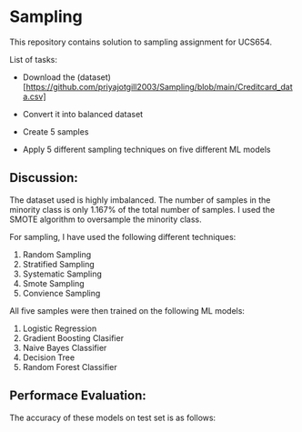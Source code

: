 # Sampling


This repository contains solution to sampling assignment for UCS654.

List of tasks:

 - Download the (dataset)[https://github.com/priyajotgill2003/Sampling/blob/main/Creditcard_data.csv]
 
 - Convert it into balanced dataset
 
 - Create 5 samples
 
 - Apply 5 different sampling techniques on five different ML models
 
## Discussion:

The dataset used is highly imbalanced. The number of samples in the minority class is only 1.167% of the total number of samples. I used the SMOTE algorithm to oversample the minority class.


For sampling, I have used the following different techniques:

1. Random Sampling
2. Stratified Sampling
3. Systematic Sampling
4. Smote Sampling
5. Convience Sampling

All five samples were then trained on the following ML models:

1. Logistic Regression
2. Gradient Boosting Clasifier
3. Naive Bayes Classifier
4. Decision Tree
5. Random Forest Classifier

## Performace Evaluation:

The accuracy of these models on test set is as follows:

